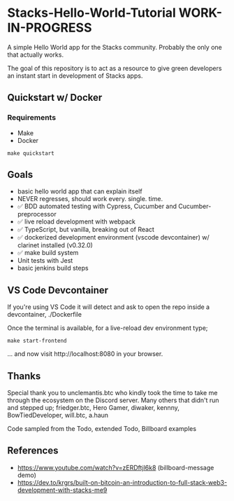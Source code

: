 # Stacks-Hello-World-Tutorial WORK-IN-PROGRESS

A simple Hello World app for the Stacks community. Probably the only one that actually works.

The goal of this repository is to act as a resource to give green developers an instant 
start in development of Stacks apps.

## Quickstart w/ Docker

### Requirements

- Make
- Docker

```
make quickstart
```

## Goals

- basic hello world app that can explain itself
- NEVER regresses, should work every. single. time.
- ✅ BDD automated testing with Cypress, Cucumber and Cucumber-preprocessor
- ✅ live reload development with webpack
- ✅ TypeScript, but vanilla, breaking out of React
- ✅ dockerized development environment (vscode devcontainer) w/ clarinet installed (v0.32.0)
- ✅ make build system
- Unit tests with Jest
- basic jenkins build steps


## VS Code Devcontainer

If you're using VS Code it will detect and ask to open the repo inside a devcontainer, ./Dockerfile

Once the terminal is available, for a live-reload dev environment type;

```
make start-frontend
```

... and now visit http://localhost:8080 in your browser.


## Thanks

Special thank you to unclemantis.btc who kindly took the time to take me through the ecosystem on the Discord server.
Many others that didn't run and stepped up; friedger.btc, Hero Gamer, diwaker, kennny, BowTiedDeveloper, will.btc, a.haun

Code sampled from the Todo, extended Todo, Billboard examples

## References

- https://www.youtube.com/watch?v=zERDftjl6k8 (billboard-message demo)
- https://dev.to/krgrs/built-on-bitcoin-an-introduction-to-full-stack-web3-development-with-stacks-me9